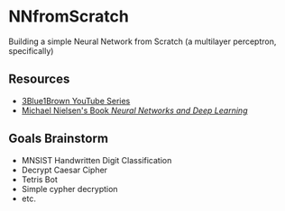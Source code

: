 # NNfromScratch
Building a simple Neural Network from Scratch (a multilayer perceptron, specifically)

## Resources
- [3Blue1Brown YouTube Series](https://www.youtube.com/playlist?list=PLZHQObOWTQDNU6R1_67000Dx_ZCJB-3pi)
- [Michael Nielsen's Book *Neural Networks and Deep Learning*](http://neuralnetworksanddeeplearning.com/)

## Goals Brainstorm
- MNSIST Handwritten Digit Classification
- Decrypt Caesar Cipher
- Tetris Bot
- Simple cypher decryption
- etc.
